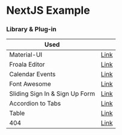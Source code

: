 # NextJS Example

### Library & Plug-in

| Used                           |                                                                  |
| ------------------------------ | ---------------------------------------------------------------- |
| Material-UI                    | [Link](https://material-ui.com/)                                 |
| Froala Editor                  | [Link](https://froala.com/)                                      |
| Calendar Events                | [Link](https://github.com/jquense/react-big-calendar)            |
| Font Awesome                   | [Link](https://fontawesome.com/)                                 |
| Sliding Sign In & Sign Up Form | [Link](https://github.com/sefyudem/Sliding-Sign-In-Sign-Up-Form) |
| Accordion to Tabs              | [Link](https://codepen.io/dvtdyn/pen/xxGqjLG)                    |
| Table                          | [Link](https://codepen.io/AllThingsSmitty/pen/MyqmdM)            |
| 404                            | [Link](https://codepen.io/saransh/pen/aezht)                     |
